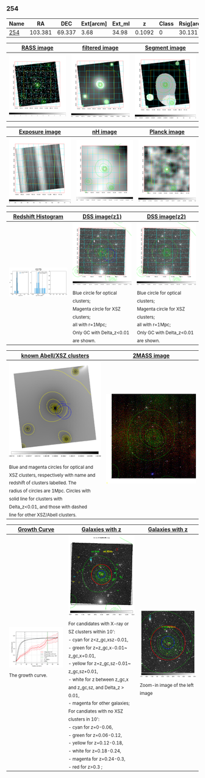 <div STYLE="page-break-after: always;"></div>

### 254

|Name          |RA          |DEC      | Ext[arcm] | Ext_ml | z    | Class| Rsig[arcmin] | CRsig[c/s] | CR500[c/s] | R500[Mpc] |L500[erg/s]|F500[erg/s/cm^2]| M500[Msun]|Tx[keV]|beta|GC(XSZ,Delta_z<0.01)| GC(OPT,Delta_z<0.01)|GC|alias|
|--------------|------------|------------|---|---|-----------|--------|------|------|----|----|----|----|----|----|----|----|----|----|---|
|[254](script/254.md)     | 103.381       | 69.337       | 3.68    | 34.98   | 0.1092 | 0   | 30.131 |0.363 |0.325 |1.031 |1.870e+44 |6.111e-12 |3.461e+14 |4.767 |0.379 |-, |-, |-, |t173|

|[RASS image](../image/254/254_img.pdf)|[filtered image](../image/254/254_fil.pdf)|[Segment image](../image/254/254_seg.pdf)|
|-------------------|--------------------|-------------------|
| <img src="../image/254/254_img.png" width="300">  | <img src="../image/254/254_fil.png" width="300">   | <img src="../image/254/254_seg.png" width="300">  |

|[Exposure image](../image/254/254_mex.pdf)| [nH image](../image/254/254_nh.pdf)| [Planck image](../image/254/254_p.pdf)|
|-------------------|--------------------|-------------------|
|<img src="../image/254/254_mex.png" width="300">   | <img src="../image/254/254_nh.png" width="300">    | <img src="../image/254/254_p.png" width="300"> |

|[Redshift Histogram](../image/254/254_zg.pdf) | [DSS image(z1)](../image/254/254_dss_z1.pdf)      |  [DSS image(z2)](../image/254/254_dss_z2.pdf)    |
|-------------------|--------------------|-------------------|
|<img src="../image/254/254_zg.png" width="300"> |<img src="../image/254/254_dss_z1.png" width="300"> <sub><br>Blue circle for optical clusters; <br>Magenta circle for XSZ clusters; <br>all with r=1Mpc; <br>Only GC with Delta_z<0.01 are shown. </sub>| <img src="../image/254/254_dss_z2.png" width="300"><sub><br>Blue circle for optical clusters; <br>Magenta circle for XSZ clusters; <br>all with r=1Mpc; <br>Only GC with Delta_z<0.01 are shown. </sub> |

|[known Abell/XSZ clusters](../image/254/254_m.pdf) | [2MASS image](../image/254/254_2mass.pdf)      |
|-------------------|-------------------|
|<img src=../image/254/254_m.png width="300"> <sub><br>Blue and magenta circles for optical and <br>XSZ clusters, respectively with name and <br>redshift of clusters labelled. The <br>radius of circles are 1Mpc. Circles with <br>solid line for clusters with <br>Delta_z<0.01, and those with dashed <br>line for other XSZ/Abell clusters.        </sub>|<img src="../image/254/254_2mass.png" width="300">  |

|[Growth Curve](../image/254/254_gca_all.png) |[Galaxies with z](../image/254/254_opt_ned.pdf) |[Galaxies with z](../image/254/254_opt_ned_zoom.pdf) |
|-------------------|-------------------|-------------------|
| <img src="../image/254/254_gca_all.png" width="300"> <sub><br>The growth curve.</sub>| <img src=../image/254/254_opt_ned.png width="300"> <br><sub> For candidates with X-ray or SZ clusters within 10': <br> - cyan for z<z_gc,xsz-0.01, <br> - green for z=z_gc,x-0.01~ z_gc,x+0.01, <br> - yellow for z=z_gc,sz-0.01~ z_gc,sz+0.01, <br> - white for z between z_gc,x and z_gc,sz, and Delta_z > 0.01, <br> - magenta for other galaxies; <br>For candiates with no XSZ clusters in 10': <br> - cyan for z=0-0.06, <br> - green for z=0.06-0.12, <br> - yellow for z=0.12-0.18, <br> - white for z=0.18-0.24, <br> - magenta for z=0.24-0.3, <br> - red for z>0.3 ;  </sub>|<img src=../image/254/254_opt_ned_zoom.png width="300">  <br><sub> Zoom-in image of the left image</sub>|




